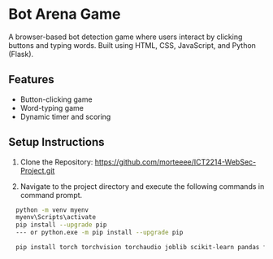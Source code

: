 # Bot Arena Game

A browser-based bot detection game where users interact by clicking buttons and typing words. Built using HTML, CSS, JavaScript, and Python (Flask).

## Features
- Button-clicking game
- Word-typing game
- Dynamic timer and scoring


## Setup Instructions

1. Clone the Repository:
https://github.com/morteeee/ICT2214-WebSec-Project.git

2. Navigate to the project directory and execute the following commands in command prompt.
```bash
  python -m venv myenv
  myenv\Scripts\activate
  pip install --upgrade pip
  --- or python.exe -m pip install --upgrade pip

  pip install torch torchvision torchaudio joblib scikit-learn pandas flask matplotlib
```